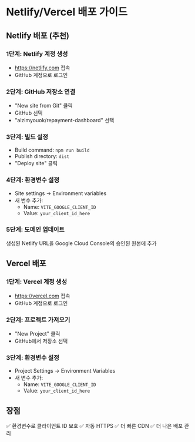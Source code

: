# Netlify/Vercel 배포 가이드

## Netlify 배포 (추천)

### 1단계: Netlify 계정 생성
- https://netlify.com 접속
- GitHub 계정으로 로그인

### 2단계: GitHub 저장소 연결
- "New site from Git" 클릭
- GitHub 선택
- "aizimyouok/repayment-dashboard" 선택

### 3단계: 빌드 설정
- Build command: `npm run build`
- Publish directory: `dist`
- "Deploy site" 클릭

### 4단계: 환경변수 설정
- Site settings → Environment variables
- 새 변수 추가:
  - Name: `VITE_GOOGLE_CLIENT_ID`
  - Value: `your_client_id_here`

### 5단계: 도메인 업데이트
생성된 Netlify URL을 Google Cloud Console의 승인된 원본에 추가

## Vercel 배포

### 1단계: Vercel 계정 생성
- https://vercel.com 접속
- GitHub 계정으로 로그인

### 2단계: 프로젝트 가져오기
- "New Project" 클릭
- GitHub에서 저장소 선택

### 3단계: 환경변수 설정
- Project Settings → Environment Variables
- 새 변수 추가:
  - Name: `VITE_GOOGLE_CLIENT_ID`
  - Value: `your_client_id_here`

## 장점
✅ 환경변수로 클라이언트 ID 보호
✅ 자동 HTTPS
✅ 더 빠른 CDN
✅ 더 나은 배포 관리
